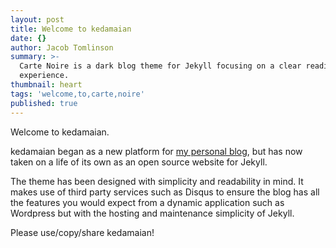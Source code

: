 ```yaml
---
layout: post
title: Welcome to kedamaian
date: {}
author: Jacob Tomlinson
summary: >-
  Carte Noire is a dark blog theme for Jekyll focusing on a clear reading
  experience.
thumbnail: heart
tags: 'welcome,to,carte,noire'
published: true
---
```


Welcome to kedamaian.

kedamaian began as a new platform for [my personal blog][1], but has now taken
on a life of its own as an open source website for Jekyll.

The theme has been designed with simplicity and readability in mind. It makes
use of third party services such as Disqus to ensure the blog has
all the features you would expect from a dynamic application such as Wordpress
but with the hosting and maintenance simplicity of Jekyll.

Please use/copy/share kedamaian!

[1]: http://www.jacobtomlinson.co.uk/
